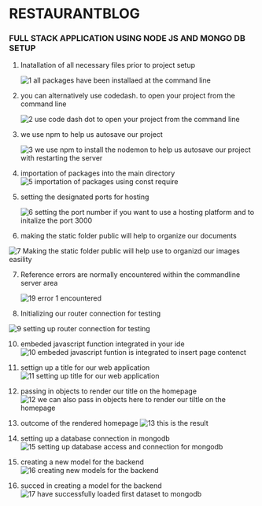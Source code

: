 # RESTAURANTBLOG
### FULL STACK APPLICATION USING NODE JS AND MONGO DB SETUP

1. Inatallation of all necessary files prior to project setup

   ![1  all packages have been installaed at the command line](https://github.com/user-attachments/assets/fcafb803-f8eb-47bd-9d2a-a67b67b331cc)

2. you can alternatively use codedash. to open your project from the command line

   ![2  use code dash dot to open your project from the command line](https://github.com/user-attachments/assets/87a510fe-44ca-4ef7-8f41-8588f61a81fe)

3. we use npm to help us autosave our project

   ![3  we use npm to install the nodemon to help us autosave our project with restarting the server](https://github.com/user-attachments/assets/d2984b64-394f-4739-8d5b-8377a9253c06)

4.  importation of packages into the main directory
   ![5  importation of packages using const require](https://github.com/user-attachments/assets/3d6b56e3-4fbc-47f3-ad2b-9564e1cbaea0)
5. setting the designated ports for hosting

   ![6  setting the port number if you want to use a hosting platform and to initalize the port 3000](https://github.com/user-attachments/assets/f2d265ad-a60e-4bf0-8037-854bf7d395bd)

6. making the static folder public will help to organize our documents

![7  Making the static folder public will help use to organizd our images easility](https://github.com/user-attachments/assets/550a39c4-079f-46ff-921b-d763c11f1098)

7. Reference errors are normally encountered within the commandline server area

   ![19 error 1 encountered](https://github.com/user-attachments/assets/4360ccfa-c7c1-4986-b7ff-b7e674f0ba3c)

8. Initializing our router connection for testing
    
![9  setting up router connection for testing](https://github.com/user-attachments/assets/2ed270e8-da5d-4123-a8e7-12d7b494d0c6)

10. embeded javascript function integrated in your ide
![10  embeded javascript funtion is integrated to insert page contenct](https://github.com/user-attachments/assets/74fbfba2-3086-4e4b-b0f6-4b246e3b2e94)

11.   settign up a title for our web application
     ![11  setting up title for our web application](https://github.com/user-attachments/assets/84c9eb6b-d6f6-49b9-9458-7623565c368d)

12. passing in objects to render our title on the homepage
    ![12  we can also pass in objects here to render our tiltle on the homepage](https://github.com/user-attachments/assets/91b887de-365c-4c43-85d1-a30ab994570d)

13. outcome of the rendered homepage
![13 this is the result](https://github.com/user-attachments/assets/f1e13056-6b0f-455c-9302-428c27c15244)

14. setting up a database connection in mongodb
    ![15  setting up database access and connection for mongodb](https://github.com/user-attachments/assets/0bd36349-77d4-4a44-bcd6-b7d1706536f5)

15.  creating a new model for the backend
    ![16  creating new models for the backend](https://github.com/user-attachments/assets/db4536ad-7d22-4bae-9a11-b35e0bda6532)

16. succed in creating a model for the backend
    ![17  have successfully loaded first dataset to mongodb](https://github.com/user-attachments/assets/e4de235c-6586-4771-a283-4aa1b5d4f456)

